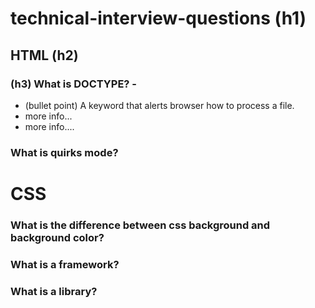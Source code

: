 # technical-interview-questions (h1)

## HTML (h2)

### (h3) What is DOCTYPE?  -  

* (bullet point)  A keyword that alerts browser how to process a file.
* more info...
* more info....

### What is quirks mode?

# CSS 

### What is the difference between css background and background color?

### What is a framework?

### What is a library?


